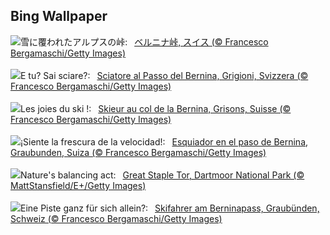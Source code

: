 ## Bing Wallpaper
![](https://www.bing.com/th?id=OHR.BerninaPass_JA-JP7712918425_UHD.jpg&w=1000)雪に覆われたアルプスの峠:&nbsp;&ensp;[ベルニナ峠, スイス (© Francesco Bergamaschi/Getty Images)](https://www.bing.com/th?id=OHR.BerninaPass_JA-JP7712918425_UHD.jpg)
<br><br/>
![](https://www.bing.com/th?id=OHR.BerninaPass_IT-IT0635782959_UHD.jpg&w=1000)E tu? Sai sciare?:&nbsp;&ensp;[Sciatore al Passo del Bernina, Grigioni, Svizzera (© Francesco Bergamaschi/Getty Images)](https://www.bing.com/th?id=OHR.BerninaPass_IT-IT0635782959_UHD.jpg)
<br><br/>
![](https://www.bing.com/th?id=OHR.BerninaPass_FR-FR1590880403_UHD.jpg&w=1000)Les joies du ski !:&nbsp;&ensp;[Skieur au col de la Bernina, Grisons, Suisse (© Francesco Bergamaschi/Getty Images)](https://www.bing.com/th?id=OHR.BerninaPass_FR-FR1590880403_UHD.jpg)
<br><br/>
![](https://www.bing.com/th?id=OHR.BerninaPass_ES-ES9729899080_UHD.jpg&w=1000)¡Siente la frescura de la velocidad!:&nbsp;&ensp;[Esquiador en el paso de Bernina, Graubunden, Suiza (© Francesco Bergamaschi/Getty Images)](https://www.bing.com/th?id=OHR.BerninaPass_ES-ES9729899080_UHD.jpg)
<br><br/>
![](https://www.bing.com/th?id=OHR.GreatStapleSnowUK_EN-GB2875416954_UHD.jpg&w=1000)Nature's balancing act:&nbsp;&ensp;[Great Staple Tor, Dartmoor National Park (© MattStansfield/E+/Getty Images)](https://www.bing.com/th?id=OHR.GreatStapleSnowUK_EN-GB2875416954_UHD.jpg)
<br><br/>
![](https://www.bing.com/th?id=OHR.BerninaPass_DE-DE1884250361_UHD.jpg&w=1000)Eine Piste ganz für sich allein?:&nbsp;&ensp;[Skifahrer am Berninapass, Graubünden, Schweiz (© Francesco Bergamaschi/Getty Images)](https://www.bing.com/th?id=OHR.BerninaPass_DE-DE1884250361_UHD.jpg)
<br><br/>
